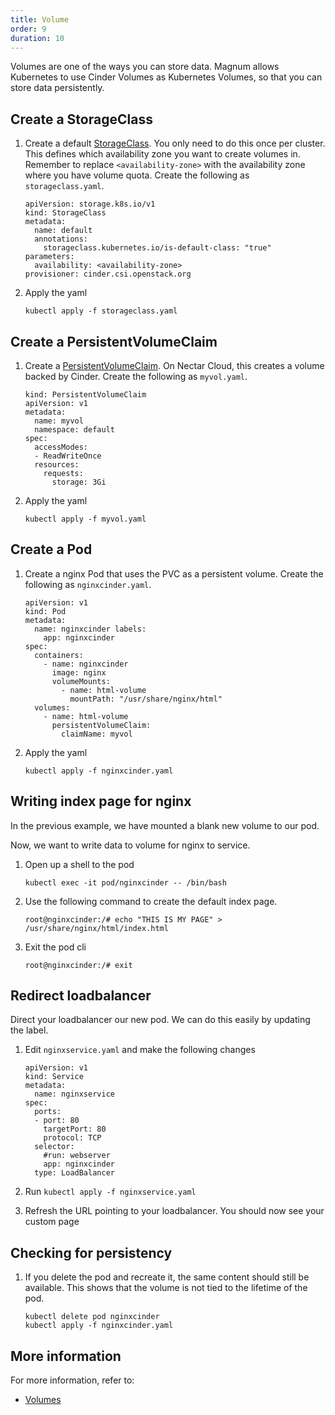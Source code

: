 ```yaml
---
title: Volume
order: 9
duration: 10
---
```


Volumes are one of the ways you can store data. Magnum allows Kubernetes to
use Cinder Volumes as Kubernetes Volumes, so that you can store data
persistently.

## Create a StorageClass

1. Create a default
   [StorageClass](https://kubernetes.io/docs/concepts/storage/storage-classes/).
You only need to do this once per cluster. This defines which availability zone
you want to create volumes in. Remember to replace `<availability-zone>` with
the availability zone where you have volume quota. Create the following as
`storageclass.yaml`.

   ```
   apiVersion: storage.k8s.io/v1
   kind: StorageClass
   metadata:
     name: default
     annotations:
       storageclass.kubernetes.io/is-default-class: "true"
   parameters:
     availability: <availability-zone>
   provisioner: cinder.csi.openstack.org
   ```

1. Apply the yaml

   ```
   kubectl apply -f storageclass.yaml
   ```


## Create a PersistentVolumeClaim

1. Create a
   [PersistentVolumeClaim](https://kubernetes.io/docs/concepts/storage/persistent-volumes/).
On Nectar Cloud, this creates a volume backed by Cinder. Create the following as
`myvol.yaml`.

   ```
   kind: PersistentVolumeClaim
   apiVersion: v1
   metadata:
     name: myvol
     namespace: default
   spec:
     accessModes:
     - ReadWriteOnce
     resources:
       requests:
         storage: 3Gi
   ```

1. Apply the yaml

   ```
   kubectl apply -f myvol.yaml
   ```


## Create a Pod

1. Create a nginx Pod that uses the PVC as a persistent volume. Create the
   following as `nginxcinder.yaml`.

   ```
   apiVersion: v1
   kind: Pod
   metadata:
     name: nginxcinder labels:
       app: nginxcinder
   spec:
     containers:
       - name: nginxcinder
         image: nginx
         volumeMounts:
           - name: html-volume
             mountPath: "/usr/share/nginx/html"
     volumes:
       - name: html-volume
         persistentVolumeClaim:
           claimName: myvol
   ```

1. Apply the yaml

   ```
   kubectl apply -f nginxcinder.yaml
   ```

## Writing index page for nginx

In the previous example, we have mounted a blank new volume to our pod.

Now, we want to write data to volume for nginx to service.

1. Open up a shell to the pod

   ```
   kubectl exec -it pod/nginxcinder -- /bin/bash
   ```

1. Use the following command to create the default index page.

   ```
   root@nginxcinder:/# echo "THIS IS MY PAGE" > /usr/share/nginx/html/index.html
   ```

1. Exit the pod cli

   ```
   root@nginxcinder:/# exit
   ```

## Redirect loadbalancer

Direct your loadbalancer our new pod. We can do this easily by updating the label.

1. Edit `nginxservice.yaml` and make the following changes

   ```
   apiVersion: v1
   kind: Service
   metadata:
     name: nginxservice
   spec:
     ports:
     - port: 80
       targetPort: 80
       protocol: TCP
     selector:
       #run: webserver
       app: nginxcinder
     type: LoadBalancer
   ```

1. Run `kubectl apply -f nginxservice.yaml`

1. Refresh the URL pointing to your loadbalancer. You should now see your custom page

## Checking for persistency

1. If you delete the pod and recreate it, the same content should still be
   available. This shows that the volume is not tied to the lifetime of the pod.

   ```
   kubectl delete pod nginxcinder
   kubectl apply -f nginxcinder.yaml
   ```

## More information

For more information, refer to:

- [Volumes](https://kubernetes.io/docs/concepts/storage/volumes/)
